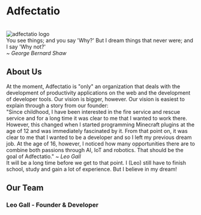 # Adfectatio
<br>
<img src="https://workupload.com/file/8N6SSw6j8wG" alt="adfectatio logo">
<br>
You see things; and you say 'Why?' But I dream things that never were; and I say 'Why not?'<br>
<i>~ George Bernard Shaw</i>

## About Us
At the moment, Adfectatio is "only" an organization that deals with the development of productivity applications on the web and the development of developer tools. Our vision is bigger, however. Our vision is easiest to explain through a story from our founder:
<br>
"Since childhood, I have been interested in the fire service and rescue service and for a long time it was clear to me that I wanted to work there. However, this changed when I started programming Minecraft plugins at the age of 12 and was immediately fascinated by it. From that point on, it was clear to me that I wanted to be a developer and so I left my previous dream job. At the age of 16, however, I noticed how many opportunities there are to combine both passions through AI, IoT and robotics. That should be the goal of Adfectatio."
<i>~ Leo Gall</i>
<br>
It will be a long time before we get to that point. I (Leo) still have to finish school, study and gain a lot of experience. But I believe in my dream!

## Our Team
### Leo Gall - Founder & Developer
